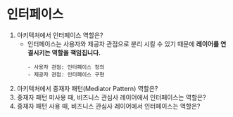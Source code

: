 # 인터페이스

1. 아키텍처에서 인터페이스 역할은?
   - 인터페이스는 사용자와 제공자 관점으로 분리 시킬 수 있기 때문에 **레이어를 연결시키는 역할을 책임집니다.**
     ```
     - 사용자 관점: 인터페이스 정의
     - 제공자 관점: 인터페이스 구현
     ```
1. 아키텍처에서 중재자 패턴(Mediator Pattern) 역할은?
1. 중재자 패턴 미사용 때, 비즈니스 관심사 레이어에서 인터페이스는 역할은?
1. 중재자 패턴 사용 때, 비즈니스 관심사 레이어에서 인터페이스는 역할은?

